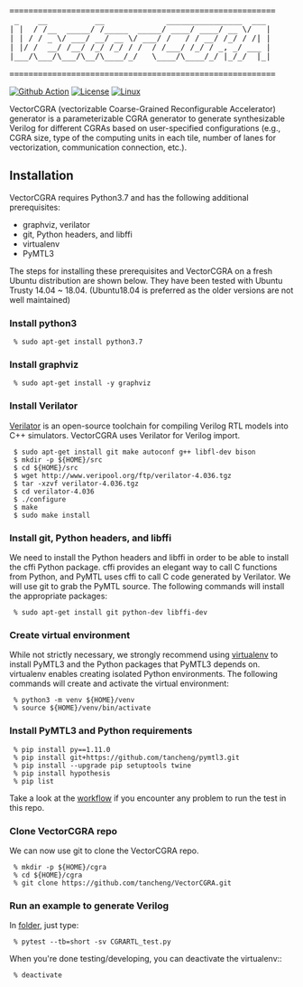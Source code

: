<pre>
========================================================
 _    __          __             ________________  ___ 
| |  / /__  _____/ /_____  _____/ ____/ ____/ __ \/   |
| | / / _ \/ ___/ __/ __ \/ ___/ /   / / __/ /_/ / /| |
| |/ /  __/ /__/ /_/ /_/ / /  / /___/ /_/ / _, _/ ___ |
|___/\___/\___/\__/\____/_/   \____/\____/_/ |_/_/  |_|
                                                                          
========================================================
</pre>
[![Github Action](https://github.com/tancheng/VectorCGRA/actions/workflows/python-package.yml/badge.svg)](https://github.com/tancheng/VectorCGRA/actions/workflows/python-package.yml)
[![License](https://img.shields.io/badge/License-BSD_3--Clause-blue.svg)](https://opensource.org/licenses/BSD-3-Clause)
[![Linux](https://svgshare.com/i/Zhy.svg)](https://svgshare.com/i/Zhy.svg)

VectorCGRA (vectorizable Coarse-Grained Reconfigurable Accelerator) generator is a parameterizable CGRA generator to generate synthesizable Verilog for different CGRAs based on user-specified configurations (e.g., CGRA size, type of the computing units in each tile, number of lanes for vectorization, communication connection, etc.).

Installation
--------------------------------------------------------

VectorCGRA requires Python3.7 and has the following additional prerequisites:

 - graphviz, verilator
 - git, Python headers, and libffi
 - virtualenv
 - PyMTL3

The steps for installing these prerequisites and VectorCGRA on a fresh Ubuntu
distribution are shown below. They have been tested with Ubuntu Trusty
14.04 ~ 18.04. (Ubuntu18.04 is preferred as the older versions are not
well maintained)

### Install python3

```
 % sudo apt-get install python3.7
```

### Install graphviz

```
 % sudo apt-get install -y graphviz
```

### Install Verilator

[Verilator][4] is an open-source toolchain for compiling Verilog RTL
models into C++ simulators. VectorCGRA uses Verilator for Verilog import.

```
 $ sudo apt-get install git make autoconf g++ libfl-dev bison
 $ mkdir -p ${HOME}/src
 $ cd ${HOME}/src
 $ wget http://www.veripool.org/ftp/verilator-4.036.tgz
 $ tar -xzvf verilator-4.036.tgz
 $ cd verilator-4.036
 $ ./configure
 $ make
 $ sudo make install
```

 [4]: http://www.veripool.org/wiki/verilator

### Install git, Python headers, and libffi

We need to install the Python headers and libffi in order to be able to
install the cffi Python package. cffi provides an elegant way to call C
functions from Python, and PyMTL uses cffi to call C code generated by
Verilator. We will use git to grab the PyMTL source. The following
commands will install the appropriate packages:

```
 % sudo apt-get install git python-dev libffi-dev
```

### Create virtual environment

While not strictly necessary, we strongly recommend using [virtualenv][5]
to install PyMTL3 and the Python packages that PyMTL3 depends on.
virtualenv enables creating isolated Python environments. The following
commands will create and activate the virtual environment:

```
 % python3 -m venv ${HOME}/venv
 % source ${HOME}/venv/bin/activate
```

 [5]: https://virtualenv.pypa.io/en/latest/

### Install PyMTL3 and Python requirements

```
 % pip install py==1.11.0
 % pip install git+https://github.com/tancheng/pymtl3.git
 % pip install --upgrade pip setuptools twine
 % pip install hypothesis
 % pip list
```
Take a look at the [workflow](https://github.com/tancheng/VectorCGRA/blob/master/.github/workflows/python-package.yml) if you encounter any problem to run the test in this repo.

### Clone VectorCGRA repo

We can now use git to clone the VectorCGRA repo.

```
 % mkdir -p ${HOME}/cgra
 % cd ${HOME}/cgra
 % git clone https://github.com/tancheng/VectorCGRA.git
```

### Run an example to generate Verilog

In [folder](https://github.com/tancheng/VectorCGRA/tree/master/cgra/translate), just type:

```
 % pytest --tb=short -sv CGRARTL_test.py
```

When you're done testing/developing, you can deactivate the virtualenv::

```
 % deactivate
```
